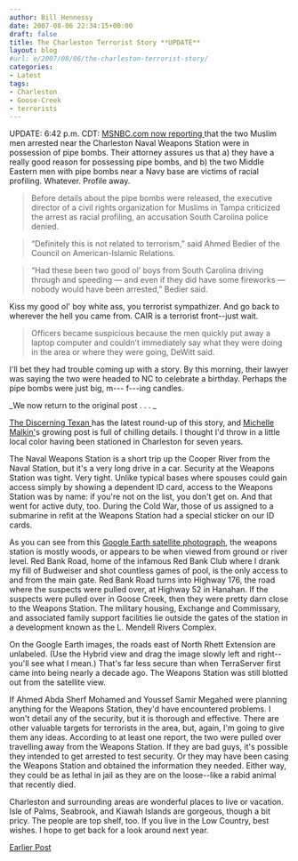 ```yaml
---
author: Bill Hennessy
date: 2007-08-06 22:34:15+00:00
draft: false
title: The Charleston Terrorist Story **UPDATE**
layout: blog
#url: e/2007/08/06/the-charleston-terrorist-story/
categories:
- Latest
tags:
- Charleston
- Goose-Creek
- terrorists
---
```


UPDATE:  6:42 p.m. CDT:  [MSNBC.com now reporting ](https://www.msnbc.msn.com/id/20149434/)that the two Muslim men arrested near the Charleston Naval Weapons Station were in possession of pipe bombs.  Their attorney assures us that a) they have a really good reason for possessing pipe bombs, and b) the two Middle Eastern men with pipe bombs near a Navy base are victims of racial profiling.  Whatever.  Profile away.


> 

> 
> Before details about the pipe bombs were released, the executive director of a civil rights organization for Muslims in Tampa criticized the arrest as racial profiling, an accusation South Carolina police denied.
> 
> 

> 
> “Definitely this is not related to terrorism,” said Ahmed Bedier of the Council on American-Islamic Relations.
> 
> 

> 
> “Had these been two good ol’ boys from South Carolina driving through and speeding — and even if they did have some fireworks — nobody would have been arrested,” Bedier said.
> 
> 





Kiss my good ol' boy white ass, you terrorist sympathizer.  And go back to wherever the hell you came from. CAIR is a terrorist front--just wait.





> 

> 
> Officers became suspicious because the men quickly put away a laptop computer and couldn’t immediately say what they were doing in the area or where they were going, DeWitt said.
> 
> 





I'll bet they had trouble coming up with a story.  By this morning, their lawyer was saying the two were headed to NC to celebrate a birthday.  Perhaps the pipe bombs were just big, m--- f---ing candles.




_We now return to the original post . . . _


[The Discerning Texan ](https://discerningtexan.blogspot.com/2007/08/update-on-charleston-2.html)has the latest round-up of this story, and [Michelle Malkin'](https://haloscan.com/tb/discerningtexan/6545725941668802291)s growing post is full of chilling details.  I thought I'd throw in a little local color having been stationed in Charleston for seven years.

The Naval Weapons Station is a short trip up the Cooper River from the Naval Station, but it's a very long drive in a car. Security at the Weapons Station was tight. Very tight. Unlike typical bases where spouses could gain access simply by showing a dependent ID card, access to the Weapons Station was by name: if you're not on the list, you don't get on. And that went for active duty, too. During the Cold War, those of us assigned to a submarine in refit at the Weapons Station had a special sticker on our ID cards.

As you can see from this [Google Earth satellite photograph](https://www.google.com/maps?q=Charleston,+SC,+USA&ie=UTF8&ll=32.935001,-79.941158&spn=0.036595,0.079823&t=k&z=14&om=1), the weapons station is mostly woods, or appears to be when viewed from ground or river level. Red Bank Road, home of the infamous Red Bank Club where I drank my fill of Budweiser and shot countless games of pool, is the only access to and from the main gate. Red Bank Road turns into Highway 176, the road where the suspects were pulled over, at Highway 52 in Hanahan. If the suspects were pulled over in Goose Creek, then they were pretty darn close to the Weapons Station. The military housing, Exchange and Commissary, and associated family support facilities lie outside the gates of the station in a development known as the L. Mendell Rivers Complex.

On the Google Earth images, the roads east of North Rhett Extension are unlabeled. (Use the Hybrid view and drag the image slowly left and right--you'll see what I mean.) That's far less secure than when TerraServer first came into being nearly a decade ago. The Weapons Station was still blotted out from the satellite view.

If Ahmed Abda Sherf Mohamed and Youssef Samir Megahed were planning anything for the Weapons Station, they'd have encountered problems. I won't detail any of the security, but it is thorough and effective. There are other valuable targets for terrorists in the area, but, again, I'm going to give them any ideas. According to at least one report, the two were pulled over travelling away from the Weapons Station. If they are bad guys, it's possible they intended to get arrested to test security. Or they may have been casing the Weapons Station and obtained the information they needed. Either way, they could be as lethal in jail as they are on the loose--like a rabid animal that recently died.

Charleston and surrounding areas are wonderful places to live or vacation. Isle of Palms, Seabrook, and Kiawah Islands are gorgeous, though a bit pricy. The people are top shelf, too. If you live in the Low Country, best wishes. I hope to get back for a look around next year.

[Earlier Post](https://hennessysview.com/?p=8108)
